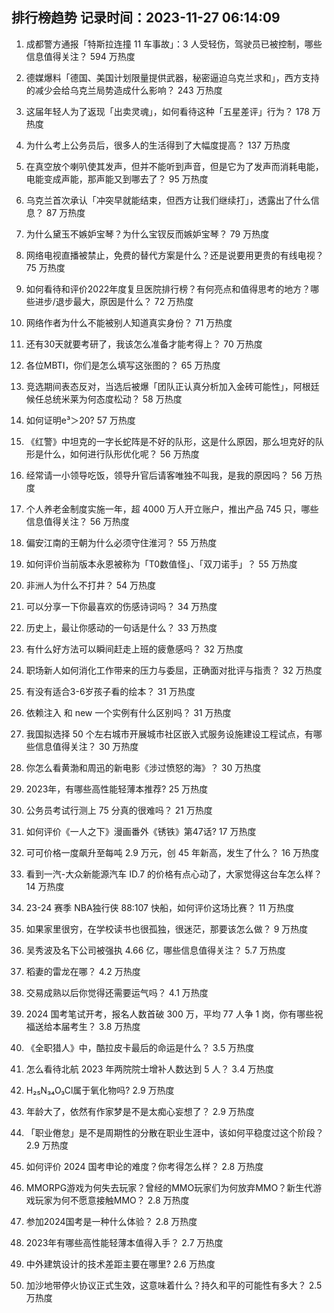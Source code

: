 
## 排行榜趋势 记录时间：2023-11-27 06:14:09
  
  1. 成都警方通报「特斯拉连撞 11 车事故」：3 人受轻伤，驾驶员已被控制，哪些信息值得关注？ 594 万热度
    
  2. 德媒爆料「德国、美国计划限量提供武器，秘密逼迫乌克兰求和」，西方支持的减少会给乌克兰局势造成什么影响？ 243 万热度
    
  3. 这届年轻人为了返现「出卖灵魂」，如何看待这种「五星差评」行为？ 178 万热度
    
  4. 为什么考上公务员后，很多人的生活得到了大幅度提高？ 137 万热度
    
  5. 在真空放个喇叭使其发声，但并不能听到声音，但是它为了发声而消耗电能，电能变成声能，那声能又到哪去了？ 95 万热度
    
  6. 乌克兰首次承认「冲突早就能结束，但西方让我们继续打」，透露出了什么信息？ 87 万热度
    
  7. 为什么黛玉不嫉妒宝琴？为什么宝钗反而嫉妒宝琴？ 79 万热度
    
  8. 网络电视直播被禁止，免费的替代方案是什么？还是说要用更贵的有线电视？ 75 万热度
    
  9. 如何看待和评价2022年度复旦医院排行榜？有何亮点和值得思考的地方？哪些进步/退步最大，原因是什么？ 72 万热度
    
  10. 网络作者为什么不能被别人知道真实身份？ 71 万热度
    
  11. 还有30天就要考研了，我该怎么准备才能考得上？ 70 万热度
    
  12. 各位MBTI，你们是怎么填写这张图的？ 65 万热度
    
  13. 竞选期间表态反对，当选后被爆「团队正认真分析加入金砖可能性」，阿根廷候任总统米莱为何态度松动？ 58 万热度
    
  14. 如何证明e³＞20? 57 万热度
    
  15. 《红警》中坦克的一字长蛇阵是不好的队形，这是什么原因，那么坦克好的队形是什么，如何进行队形优化呢？ 56 万热度
    
  16. 经常请一小领导吃饭，领导升官后请客唯独不叫我，是我的原因吗？ 56 万热度
    
  17. 个人养老金制度实施一年，超 4000 万人开立账户，推出产品 745 只，哪些信息值得关注？ 56 万热度
    
  18. 偏安江南的王朝为什么必须守住淮河？ 55 万热度
    
  19. 如何评价当前版本永恩被称为「T0数值怪」、「双刀诺手」？ 55 万热度
    
  20. 非洲人为什么不打井？ 54 万热度
    
  21. 可以分享一下你最喜欢的伤感诗词吗？ 34 万热度
    
  22. 历史上，最让你感动的一句话是什么？ 33 万热度
    
  23. 有什么好方法可以瞬间赶走上班的疲惫感吗？ 32 万热度
    
  24. 职场新人如何消化工作带来的压力与委屈，正确面对批评与指责？ 32 万热度
    
  25. 有没有适合3-6岁孩子看的绘本？ 31 万热度
    
  26. 依赖注入 和 new 一个实例有什么区别吗？ 31 万热度
    
  27. 我国拟选择 50 个左右城市开展城市社区嵌入式服务设施建设工程试点，有哪些信息值得关注？ 30 万热度
    
  28. 你怎么看黄渤和周迅的新电影《涉过愤怒的海》？ 30 万热度
    
  29. 2023年，有哪些高性能轻薄本推荐? 25 万热度
    
  30. 公务员考试行测上 75 分真的很难吗？ 21 万热度
    
  31. 如何评价《一人之下》漫画番外《锈铁》第47话? 17 万热度
    
  32. 可可价格一度飙升至每吨 2.9 万元，创 45 年新高，发生了什么？ 16 万热度
    
  33. 看到一汽-大众新能源汽车 ID.7 的价格有点心动了，大家觉得这台车怎么样？ 14 万热度
    
  34. 23-24 赛季 NBA独行侠 88:107 快船，如何评价这场比赛？ 11 万热度
    
  35. 如果家里很穷，在学校读书也很孤独，很迷茫，那要该怎么做？ 9 万热度
    
  36. 吴秀波及名下公司被强执 4.66 亿，哪些信息值得关注？ 5.7 万热度
    
  37. 稻妻的雷龙在哪？ 4.2 万热度
    
  38. 交易成熟以后你觉得还需要运气吗？ 4.1 万热度
    
  39. 2024 国考笔试开考，报名人数首破 300 万，平均 77 人争 1 岗，你有哪些祝福送给本届考生？ 3.8 万热度
    
  40. 《全职猎人》中，酷拉皮卡最后的命运是什么？ 3.5 万热度
    
  41. 怎么看待北航 2023 年两院院士增补人数达到 5 人？ 3.4 万热度
    
  42. H₂₅N₃₄O₃Cl属于氧化物吗? 2.9 万热度
    
  43. 年龄大了，依然有作家梦是不是太痴心妄想了？ 2.9 万热度
    
  44. 「职业倦怠」是不是周期性的分散在职业生涯中，该如何平稳度过这个阶段？ 2.9 万热度
    
  45. 如何评价 2024 国考申论的难度？你考得怎么样？ 2.8 万热度
    
  46. MMORPG游戏为何失去玩家？曾经的MMO玩家们为何放弃MMO？新生代游戏玩家为何不愿意接触MMO？ 2.8 万热度
    
  47. 参加2024国考是一种什么体验？ 2.8 万热度
    
  48. 2023年有哪些高性能轻薄本值得入手？ 2.7 万热度
    
  49. 中外建筑设计的技术差距主要在哪里? 2.6 万热度
    
  50. 加沙地带停火协议正式生效，这意味着什么？持久和平的可能性有多大？ 2.5 万热度
    